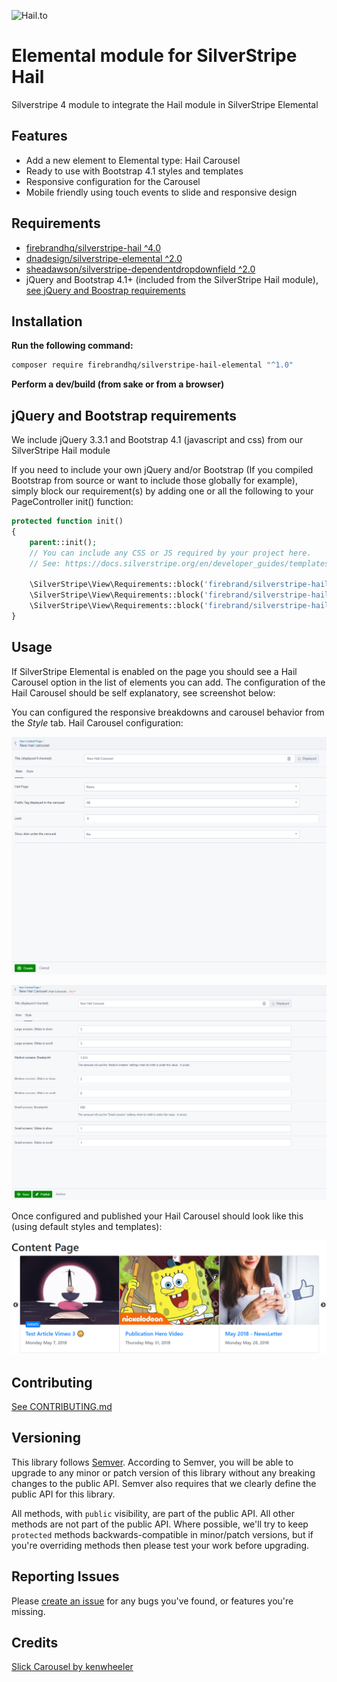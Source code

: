 ![Hail.to](http://d2u4q3iydaupsp.cloudfront.net/DNNXD3MEHs9wpHy4EU4H3DrQsDLUwehZuKd9lnKl0Sl4eyQG7nkN3uHnzp0VxsyESluvGMZ3ToChh28AGbNWuMMsBac88G3ujrZz1xdrzSKAgfqczlzksYagE2wiEEVO "hail.to")

# Elemental module for SilverStripe Hail

Silverstripe 4 module to integrate the Hail module in SilverStripe Elemental 

## Features

* Add a new element to Elemental type: Hail Carousel
* Ready to use with Bootstrap 4.1 styles and templates
* Responsive configuration for the Carousel
* Mobile friendly using touch events to slide and responsive design

## Requirements

* [firebrandhq/silverstripe-hail ^4.0](https://github.com/firebrandhq/silverstripe-hail)
* [dnadesign/silverstripe-elemental ^2.0](https://github.com/dnadesign/silverstripe-elemental)
* [sheadawson/silverstripe-dependentdropdownfield ^2.0](https://github.com/sheadawson/silverstripe-dependentdropdownfield)
* jQuery and Bootstrap 4.1+ (included from the SilverStripe Hail module), [see jQuery and Boostrap requirements](#jquery-and-bootstrap-requirements)

## Installation

**Run the following command:**

```sh
composer require firebrandhq/silverstripe-hail-elemental "^1.0"
```

**Perform a dev/build (from sake or from a browser)**

## jQuery and Bootstrap requirements

We include jQuery 3.3.1 and Bootstrap 4.1 (javascript and css) from our SilverStripe Hail module

If you need to include your own jQuery and/or Bootstrap (If you compiled Bootstrap from source or want to include those globally for example), simply block our requirement(s) by adding one or all the following to your PageController init() function:

```php
protected function init()
{
    parent::init();
    // You can include any CSS or JS required by your project here.
    // See: https://docs.silverstripe.org/en/developer_guides/templates/requirements/
    
    \SilverStripe\View\Requirements::block('firebrand/silverstripe-hail: thirdparty/bootstrap/styles/bootstrap.min.css');
    \SilverStripe\View\Requirements::block('firebrand/silverstripe-hail: thirdparty/jquery/js/jquery.min.js');
    \SilverStripe\View\Requirements::block('firebrand/silverstripe-hail: thirdparty/bootstrap/js/bootstrap.bundle.min.js');
}
```

## Usage

If SilverStripe Elemental is enabled on the page you should see a Hail Carousel option in the list of elements you can add.
The configuration of the Hail Carousel should be self explanatory, see screenshot below: 

You can configured the responsive breakdowns and carousel behavior from the *Style* tab.
Hail Carousel configuration:

![Hail Carousel config 1](docs/images/screen-1.PNG "Hail Carousel Config 1")

![Hail Carousel config 2](docs/images/screen-2.PNG "Hail Carousel Config 2")

Once configured and published your Hail Carousel should look like this (using default styles and templates):

![Hail Carousel](docs/images/screen-3.PNG "Hail Carousel")

## Contributing

[See CONTRIBUTING.md](CONTRIBUTING.md)

## Versioning

This library follows [Semver](http://semver.org). According to Semver, you will be able to upgrade to any minor or patch version of this library without any breaking changes to the public API. Semver also requires that we clearly define the public API for this library.

All methods, with `public` visibility, are part of the public API. All other methods are not part of the public API. Where possible, we'll try to keep `protected` methods backwards-compatible in minor/patch versions, but if you're overriding methods then please test your work before upgrading.

## Reporting Issues

Please [create an issue](https://github.com/firebrandhq/silverstripe-hail/issues) for any bugs you've found, or features you're missing.  

## Credits

[Slick Carousel by kenwheeler](https://github.com/kenwheeler/slick/)